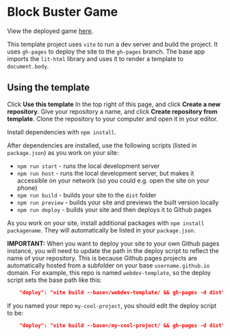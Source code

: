 # Block Buster Game

View the deployed game [here](https://shimingk.github.io/block-buster).

This template project uses `vite` to run a dev server and build the project. It
uses `gh-pages` to deploy the site to the `gh-pages` branch. The base app
imports the `lit-html` library and uses it to render a template to
`document.body`.

## Using the template

Click **Use this template** In the top right of this page, and click **Create a
new repository**. Give your repository a name, and click **Create repository
from template**. Clone the repository to your computer and open it in your
editor.

Install dependencies with `npm install`.

After dependencies are installed, use the following scripts (listed in
`package.json`) as you work on your site:

- `npm run start` - runs the local development server
- `npm run host` - runs the local development server, but makes it accessible on
  your network (so you could e.g. open the site on your phone)
- `npm run build` - builds your site to the `dist` folder
- `npm run preview` - builds your site and previews the built version locally
- `npm run deploy` - builds your site and then deploys it to Github pages

As you work on your site, install additional packages with
`npm install packagename`. They will automatically be listed in your
`package.json`.

**IMPORTANT:** When you want to deploy your site to your own Github pages
instance, you will need to update the path in the deploy script to reflect the
name of your repository. This is because Github pages projects are automatically
hosted from a subfolder on your base `username.github.io` domain. For example,
this repo is named `webdev-template`, so the deploy script sets the base path
like this:

```json
    "deploy": "vite build --base=/webdev-template/ && gh-pages -d dist"
```

If you named your repo `my-cool-project`, you should edit the deploy script to
be:

```json
    "deploy": "vite build --base=/my-cool-project/ && gh-pages -d dist"
```
